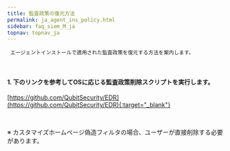 ```yaml
---
title: 監査政策の復元方法
permalink: ja_agent_ins_policy.html
sidebar: faq_siem_M_ja
topnav: topnav_ja
---
```


     エージェントインストールで適用された監査政策を復元する方法を案内します。

<br />

#### 1. 下のリンクを参考してOSに応じる監査政策削除スクリプトを実行します。   

[https://github.com/QubitSecurity/EDR](https://github.com/QubitSecurity/EDR){:target="_blank"}

<br />

<!-- [![image](/docs/images/Additianal/agent/1.png){: width="800" }](/docs/images/Additianal/agent/1.png){: target="_blank"}-->

※ カスタマイズホームページ偽造フィルタの場合、ユーザーが直接削除する必要があります。